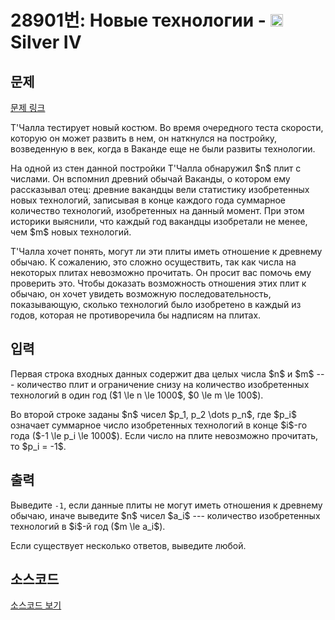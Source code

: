 # 28901번: Новые технологии - <img src="https://static.solved.ac/tier_small/7.svg" style="height:20px" /> Silver IV

<!-- performance -->

<!-- 문제 제출 후 깃허브에 푸시를 했을 때 제출한 코드의 성능이 입력될 공간입니다.-->

<!-- end -->

## 문제

[문제 링크](https://boj.kr/28901)


<p>Т'Чалла тестирует новый костюм. Во время очередного теста скорости, которую он может развить в нем, он наткнулся на постройку, возведенную в век, когда в Ваканде еще не были развиты технологии.</p>

<p>На одной из стен данной постройки Т'Чалла обнаружил $n$ плит с числами. Он вспомнил древний обычай Ваканды, о котором ему рассказывал отец: древние вакандцы вели статистику изобретенных новых технологий, записывая в конце каждого года суммарное количество технологий, изобретенных на данный момент. При этом историки выяснили, что каждый год вакандцы изобретали не менее, чем $m$ новых технологий.</p>

<p>Т'Чалла хочет понять, могут ли эти плиты иметь отношение к древнему обычаю. К сожалению, это сложно осуществить, так как числа на некоторых плитах невозможно прочитать. Он просит вас помочь ему проверить это. Чтобы доказать возможность отношения этих плит к обычаю, он хочет увидеть возможную последовательность, показывающую, сколько технологий было изобретено в каждый из годов, которая не противоречила бы надписям на плитах.</p>



## 입력


<p>Первая строка входных данных содержит два целых числа $n$ и $m$ --- количество плит и ограничение снизу на количество изобретенных технологий в один год ($1 \le n \le 1000$, $0 \le m \le 100$).</p>

<p>Во второй строке заданы $n$ чисел $p_1, p_2 \dots p_n$, где $p_i$ означает суммарное число изобретенных технологий в конце $i$-го года ($-1 \le p_i \le 1000$). Если число на плите невозможно прочитать, то $p_i = -1$.</p>



## 출력


<p>Выведите <code>-1</code>, если данные плиты не могут иметь отношения к древнему обычаю, иначе выведите $n$ чисел $a_i$ --- количество изобретенных технологий в $i$-й год ($m \le a_i$).</p>

<p>Если существует несколько ответов, выведите любой.</p>



## 소스코드

[소스코드 보기](Новые%20технологии.cpp)